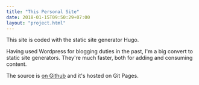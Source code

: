 ```yaml
---
title: "This Personal Site"
date: 2018-01-15T09:50:29+07:00
layout: "project.html"
---
```

This site is coded with the static site generator Hugo.

Having used Wordpress for blogging duties in the past, I'm a big convert to static site generators.  They're much faster, both for adding and consuming content.

The source is [on Github](https://gropple.github.io/Words/projects/) and it's hosted on Git Pages. 